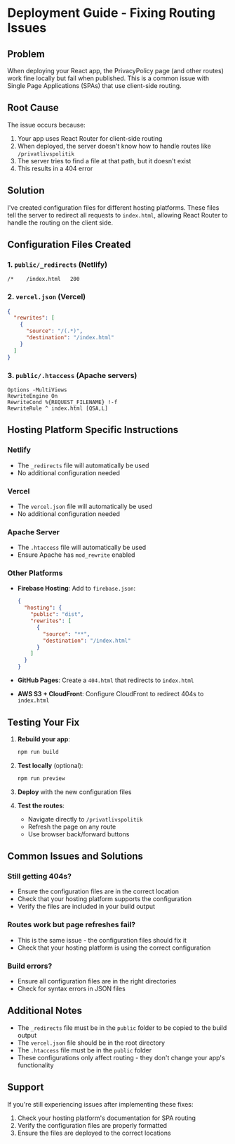 # Deployment Guide - Fixing Routing Issues

## Problem
When deploying your React app, the PrivacyPolicy page (and other routes) work fine locally but fail when published. This is a common issue with Single Page Applications (SPAs) that use client-side routing.

## Root Cause
The issue occurs because:
1. Your app uses React Router for client-side routing
2. When deployed, the server doesn't know how to handle routes like `/privatlivspolitik`
3. The server tries to find a file at that path, but it doesn't exist
4. This results in a 404 error

## Solution
I've created configuration files for different hosting platforms. These files tell the server to redirect all requests to `index.html`, allowing React Router to handle the routing on the client side.

## Configuration Files Created

### 1. `public/_redirects` (Netlify)
```
/*    /index.html   200
```

### 2. `vercel.json` (Vercel)
```json
{
  "rewrites": [
    {
      "source": "/(.*)",
      "destination": "/index.html"
    }
  ]
}
```

### 3. `public/.htaccess` (Apache servers)
```
Options -MultiViews
RewriteEngine On
RewriteCond %{REQUEST_FILENAME} !-f
RewriteRule ^ index.html [QSA,L]
```

## Hosting Platform Specific Instructions

### Netlify
- The `_redirects` file will automatically be used
- No additional configuration needed

### Vercel
- The `vercel.json` file will automatically be used
- No additional configuration needed

### Apache Server
- The `.htaccess` file will automatically be used
- Ensure Apache has `mod_rewrite` enabled

### Other Platforms
- **Firebase Hosting**: Add to `firebase.json`:
  ```json
  {
    "hosting": {
      "public": "dist",
      "rewrites": [
        {
          "source": "**",
          "destination": "/index.html"
        }
      ]
    }
  }
  ```

- **GitHub Pages**: Create a `404.html` that redirects to `index.html`
- **AWS S3 + CloudFront**: Configure CloudFront to redirect 404s to `index.html`

## Testing Your Fix

1. **Rebuild your app**:
   ```bash
   npm run build
   ```

2. **Test locally** (optional):
   ```bash
   npm run preview
   ```

3. **Deploy** with the new configuration files

4. **Test the routes**:
   - Navigate directly to `/privatlivspolitik`
   - Refresh the page on any route
   - Use browser back/forward buttons

## Common Issues and Solutions

### Still getting 404s?
- Ensure the configuration files are in the correct location
- Check that your hosting platform supports the configuration
- Verify the files are included in your build output

### Routes work but page refreshes fail?
- This is the same issue - the configuration files should fix it
- Check that your hosting platform is using the correct configuration

### Build errors?
- Ensure all configuration files are in the right directories
- Check for syntax errors in JSON files

## Additional Notes

- The `_redirects` file must be in the `public` folder to be copied to the build output
- The `vercel.json` file should be in the root directory
- The `.htaccess` file must be in the `public` folder
- These configurations only affect routing - they don't change your app's functionality

## Support

If you're still experiencing issues after implementing these fixes:
1. Check your hosting platform's documentation for SPA routing
2. Verify the configuration files are properly formatted
3. Ensure the files are deployed to the correct locations


